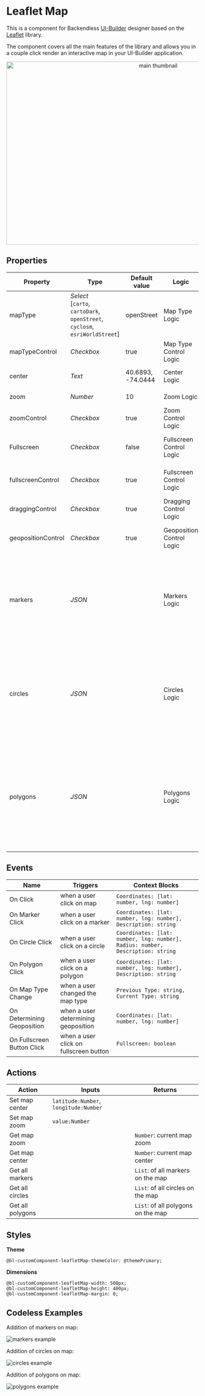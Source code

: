 # Leaflet Map

This is a component for Backendless [UI-Builder](https://backendless.com/developers/#ui-builder) designer based on the [Leaflet](https://github.com/Leaflet/Leaflet) library.

The component covers all the main features of the library and allows you in a couple click render an interactive map in your UI-Builder application.

<p align="center">
  <img alt="main thumbnail" height="480" src="./thumbnail.png" width="780"/>
</p>

## Properties

| Property           | Type                                                                             | Default value          | Logic                     | Data Binding | UI Setting | Description                                                                                                                                                                     |
|--------------------|----------------------------------------------------------------------------------|------------------------|---------------------------|--------------|------------|---------------------------------------------------------------------------------------------------------------------------------------------------------------------------------|
| mapType            | *Select* <br/>[`carto`, `cartoDark`, `openStreet`, `cyclosm`, `esriWorldStreet`] | openStreet             | Map Type Logic            | YES          | YES        | controls the map type.                                                                                                                                                          |
| mapTypeControl     | *Checkbox*                                                                       | true                   | Map Type Control Logic    | YES          | YES        | enables switching the map type                                                                                                                                                  |
| center             | *Text*                                                                           | 40.6893, <br/>-74.0444 | Center Logic              | YES          | YES        | controls the map center. `'lat, lng'`                                                                                                                                           |
| zoom               | *Number*                                                                         | 10                     | Zoom Logic                | YES          | YES        | controls the map zoom.                                                                                                                                                          |
| zoomControl        | *Checkbox*                                                                       | true                   | Zoom Control Logic        | YES          | YES        | enables zoom controls on the map                                                                                                                                                |
| Fullscreen         | *Checkbox*                                                                       | false                  | Fullscreen Control Logic  | YES          | YES        | enables fullscreen mode for the map type                                                                                                                                        |
| fullscreenControl  | *Checkbox*                                                                       | true                   | Fullscreen Control Logic  | YES          | YES        | enables toggling fullscreen for the map                                                                                                                                         |
| draggingControl    | *Checkbox*                                                                       | true                   | Dragging Control Logic    | YES          | YES        | enables dragging on the map                                                                                                                                                     |
| geopositionControl | *Checkbox*                                                                       | true                   | Geoposition Control Logic | YES          | YES        | enables geoposition controls on the map                                                                                                                                         |
| markers            | *JSON*                                                                           |                        | Markers Logic             | YES          | YES        | Specifies an array of markers to display on the map. Watch [Codeless Examples](#Examples). Signature of marker: `{description, point: {lat, lng}}`.                             |
| circles            | *JSON*                                                                           |                        | Circles Logic             | YES          | YES        | Specifies an array of circles to display on the map. Watch [Codeless Examples](#Examples). Signature of circle: `{description, point: {lat, lng}, radius}`.                     |
| polygons           | *JSON*                                                                           |                        | Polygons Logic            | YES          | YES        | Specifies an array of polygons to display on the map. Watch [Codeless Examples](#Examples). Signature of polygon: `{description, polygon: {boundary: {points: [{lat, lng}]}}}`. |


## Events

| Name                       | Triggers                               | Context Blocks                                                                 |
|----------------------------|----------------------------------------|--------------------------------------------------------------------------------|
| On Click                   | when a user click on map               | `Coordinates: [lat: number, lng: number]`                                      |
| On Marker Click            | when a user click on a marker          | `Coordinates: [lat: number, lng: number], Description: string`                 |
| On Circle Click            | when a user click on a circle          | `Coordinates: [lat: number, lng: number], Radius: number, Description: string` |
| On Polygon Click           | when a user click on a polygon         | `Coordinates: [lat: number, lng: number], Description: string`                 |
| On Map Type Change         | when a user changed the map type       | `Previous Type: string, Current Type: string`                                  |
| On Determining Geoposition | when a user determining geoposition    | `Coordinates: [lat: number, lng: number]`                                      |
| On Fullscreen Button Click | when a user click on fullscreen button | `Fullscreen: boolean`                                                          |


## Actions

| Action           | Inputs                                | Returns                            |
|------------------|---------------------------------------|------------------------------------|
| Set map center   | `latitude:Number`, `longitude:Number` |                                    |
| Set map zoom     | `value:Number`                        |                                    |
| Get map zoom     |                                       | `Number`: current map zoom         |
| Get map center   |                                       | `Number`: current map center       |
| Get all markers  |                                       | `List`: of all markers on the map  |
| Get all circles  |                                       | `List`: of all circles on the map  |
| Get all polygons |                                       | `List`: of all polygons on the map |

## Styles

**Theme**
````
@bl-customComponent-leafletMap-themeColor: @themePrimary;
````

**Dimensions**
````
@bl-customComponent-leafletMap-width: 500px;
@bl-customComponent-leafletMap-height: 400px;
@bl-customComponent-leafletMap-margin: 0;
````
## <a name="Examples"></a> Codeless Examples

Addition of markers on map:

![markers example](./example-images/markers-example.png)

Addition of circles on map:

![circles example](./example-images/circles-example.png)

Addition of polygons on map:

![polygons example](./example-images/polygons-example.png)
